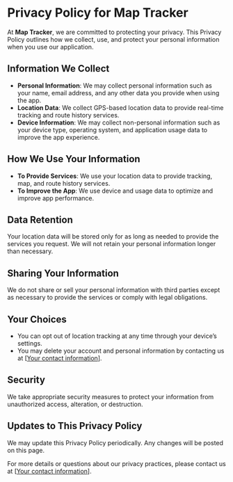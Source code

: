 # Privacy Policy for Map Tracker

At **Map Tracker**, we are committed to protecting your privacy. This Privacy Policy outlines how we collect, use, and protect your personal information when you use our application.

## Information We Collect
- **Personal Information**: We may collect personal information such as your name, email address, and any other data you provide when using the app.
- **Location Data**: We collect GPS-based location data to provide real-time tracking and route history services.
- **Device Information**: We may collect non-personal information such as your device type, operating system, and application usage data to improve the app experience.

## How We Use Your Information
- **To Provide Services**: We use your location data to provide tracking, map, and route history services.
- **To Improve the App**: We use device and usage data to optimize and improve app performance.

## Data Retention
Your location data will be stored only for as long as needed to provide the services you request. We will not retain your personal information longer than necessary.

## Sharing Your Information
We do not share or sell your personal information with third parties except as necessary to provide the services or comply with legal obligations.

## Your Choices
- You can opt out of location tracking at any time through your device’s settings.
- You may delete your account and personal information by contacting us at [[Your contact information](https://www.furkanbulut.software/en/)].

## Security
We take appropriate security measures to protect your information from unauthorized access, alteration, or destruction.

## Updates to This Privacy Policy
We may update this Privacy Policy periodically. Any changes will be posted on this page.

For more details or questions about our privacy practices, please contact us at [[Your contact information](https://www.furkanbulut.software/en/)].
